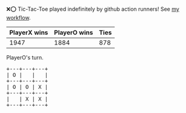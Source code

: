:x::o: Tic-Tac-Toe played indefinitely by github action runners! See [my workflow](.github/workflows/play.yaml).

|PlayerX wins|PlayerO wins|Ties|
|-|-|-|
|1947|1884|878|

PlayerO's turn.

<pre>
+---+---+---+
| O |   |   |
+---+---+---+
| O | O | X |
+---+---+---+
|   | X | X |
+---+---+---+
</pre>